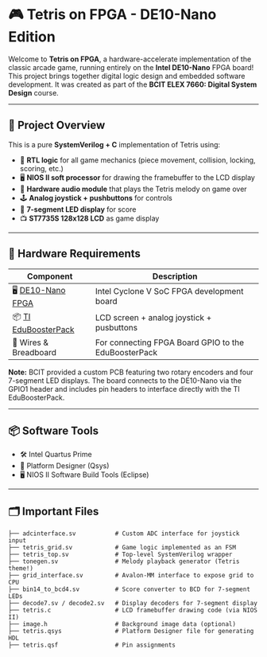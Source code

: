 # 🎮 Tetris on FPGA - DE10-Nano Edition

Welcome to **Tetris on FPGA**, a hardware-accelerate implementation of the classic arcade game, running entirely on the **Intel DE10-Nano** FPGA board! This project brings together digital logic design and embedded software development. It was created as part of the **BCIT ELEX 7660: Digital System Design** course.

---

## 🚀 Project Overview

This is a pure **SystemVerilog + C** implementation of Tetris using:

- 🧠 **RTL logic** for all game mechanics (piece movement, collision, locking, scoring, etc.)
- 🖥️ **NIOS II soft processor** for drawing the framebuffer to the LCD display
- 🎵 **Hardware audio module** that plays the Tetris melody on game over
- 🕹️ **Analog joystick + pushbuttons** for controls
- 🎯 **7-segment LED display** for score
- 📺 **ST7735S 128x128 LCD** as game display

---

## 🔧 Hardware Requirements

| Component              | Description                                      |
|------------------------|--------------------------------------------------|
| 🖥️ [DE10-Nano FPGA](https://www.terasic.com.tw/cgi-bin/page/archive.pl?Language=English&CategoryNo=167&No=1046)       | Intel Cyclone V SoC FPGA development board       |
| 📦 [TI EduBoosterPack](https://www.ti.com/tool/BOOSTXL-EDUMKII)   | LCD screen + analog joystick + pusbuttons   |
| 🧵 Wires & Breadboard   | For connecting FPGA Board GPIO to the EduBoosterPack |

**Note:** BCIT provided a custom PCB featuring two rotary encoders and four 7-segment LED displays. The board connects to the DE10-Nano via the GPIO1 header and includes pin headers to interface directly with the TI EduBoosterPack.

---

## 📦 Software Tools

- 🛠️ Intel Quartus Prime
- 🧠 Platform Designer (Qsys)
- 🖥️ NIOS II Software Build Tools (Eclipse)

---

## 🗂️ Important Files

```plaintext
├── adcinterface.sv           # Custom ADC interface for joystick input
├── tetris_grid.sv            # Game logic implemented as an FSM
├── tetris_top.sv             # Top-level SystemVerilog wrapper
├── tonegen.sv                # Melody playback generator (Tetris theme!)
├── grid_interface.sv         # Avalon-MM interface to expose grid to CPU
├── bin14_to_bcd4.sv          # Score converter to BCD for 7-segment LEDs
├── decode7.sv / decode2.sv   # Display decoders for 7-segment display
├── tetris.c                  # LCD framebuffer drawing code (via NIOS II)
├── image.h                   # Background image data (optional)
├── tetris.qsys               # Platform Designer file for generating HDL
├── tetris.qsf                # Pin assignments
```
